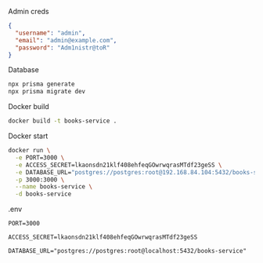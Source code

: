 Admin creds
```json
{
  "username": "admin",
  "email": "admin@example.com",
  "password": "Adm1nistr@toR"
}
```

Database
```bash
npx prisma generate
npx prisma migrate dev

```

Docker build 
```bash 
docker build -t books-service .
```

Docker start 
```bash
docker run \
  -e PORT=3000 \
  -e ACCESS_SECRET=lkaonsdn21klf408ehfeqGOwrwqrasMTdf23geSS \
  -e DATABASE_URL="postgres://postgres:root@192.168.84.104:5432/books-service" \
  -p 3000:3000 \
  --name books-service \
  -d books-service

```

.env
```
PORT=3000

ACCESS_SECRET=lkaonsdn21klf408ehfeqGOwrwqrasMTdf23geSS

DATABASE_URL="postgres://postgres:root@localhost:5432/books-service"
```
